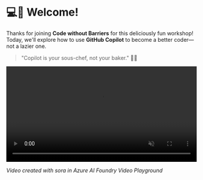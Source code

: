 # 💻💞 Welcome!

Thanks for joining **Code without Barriers** for this deliciously fun workshop!  
Today, we'll explore how to use **GitHub Copilot** to become a better coder—not a lazier one.

> "Copilot is your sous-chef, not your baker." 👩‍🍳

<video width="100%" style="max-width: 800px;" controls autoplay loop muted playsinline>
  <source src="../assets/20250913-080949-sora" type="video/mp4">
  Your browser does not support the video tag.
</video>

*Video created with sora in Azure AI Foundry Video Playground*


